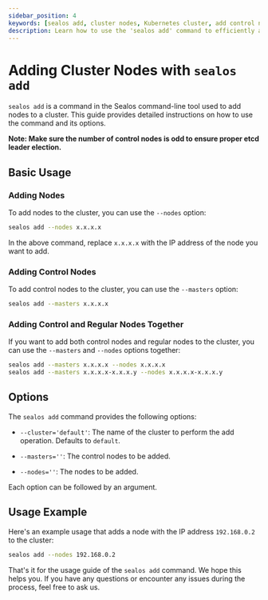 ```yaml
---
sidebar_position: 4
keywords: [sealos add, cluster nodes, Kubernetes cluster, add control nodes, add regular nodes, cluster management, sealos command-line tool, node addition, cluster expansion, Kubernetes administration]
description: Learn how to use the 'sealos add' command to efficiently add control and regular nodes to your Kubernetes cluster. Explore options and best practices for cluster expansion.
---
```


# Adding Cluster Nodes with `sealos add`

`sealos add` is a command in the Sealos command-line tool used to add nodes to a cluster. This guide provides detailed
instructions on how to use the command and its options.

**Note: Make sure the number of control nodes is odd to ensure proper etcd leader election.**

## Basic Usage

### Adding Nodes

To add nodes to the cluster, you can use the `--nodes` option:

```bash
sealos add --nodes x.x.x.x
```

In the above command, replace `x.x.x.x` with the IP address of the node you want to add.

### Adding Control Nodes

To add control nodes to the cluster, you can use the `--masters` option:

```bash
sealos add --masters x.x.x.x
```

### Adding Control and Regular Nodes Together

If you want to add both control nodes and regular nodes to the cluster, you can use the `--masters` and `--nodes`
options together:

```bash
sealos add --masters x.x.x.x --nodes x.x.x.x
sealos add --masters x.x.x.x-x.x.x.y --nodes x.x.x.x-x.x.x.y
```

## Options

The `sealos add` command provides the following options:

- `--cluster='default'`: The name of the cluster to perform the add operation. Defaults to `default`.

- `--masters=''`: The control nodes to be added.

- `--nodes=''`: The nodes to be added.

Each option can be followed by an argument.

## Usage Example

Here's an example usage that adds a node with the IP address `192.168.0.2` to the cluster:

```bash
sealos add --nodes 192.168.0.2
```

That's it for the usage guide of the `sealos add` command. We hope this helps you. If you have any questions or
encounter any issues during the process, feel free to ask us.
